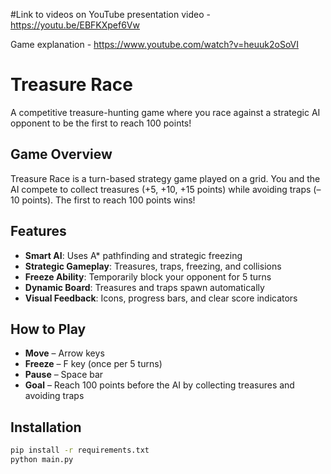 
#Link to videos on YouTube 
presentation video - https://youtu.be/EBFKXpef6Vw

Game explanation - https://www.youtube.com/watch?v=heuuk2oSoVI

# Treasure Race

A competitive treasure-hunting game where you race against a strategic AI opponent to be the first to reach 100 points!

## Game Overview

Treasure Race is a turn-based strategy game played on a grid. You and the AI compete to collect treasures (+5, +10, +15 points) while avoiding traps (–10 points). 
The first to reach 100 points wins!

## Features

-  **Smart AI**: Uses A* pathfinding and strategic freezing
-  **Strategic Gameplay**: Treasures, traps, freezing, and collisions
-  **Freeze Ability**: Temporarily block your opponent for 5 turns
-  **Dynamic Board**: Treasures and traps spawn automatically
-  **Visual Feedback**: Icons, progress bars, and clear score indicators

## How to Play

- **Move** – Arrow keys  
- **Freeze** – F key (once per 5 turns)  
- **Pause** – Space bar  
- **Goal** – Reach 100 points before the AI by collecting treasures and avoiding traps

## Installation

```bash
pip install -r requirements.txt
python main.py
